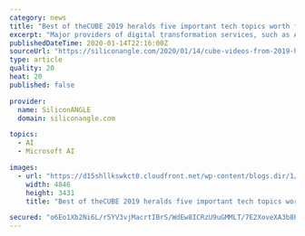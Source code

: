 ```yaml
---
category: news
title: "Best of theCUBE 2019 heralds five important tech topics worth following in 2020"
excerpt: "Major providers of digital transformation services, such as Amazon Web Services Inc., are seeing growth of the enterprise ... senior vice president of cloud and cognitive software at IBM, during an interview in May. “We were clear that is where the world is going to go. We put our money where our mouth was.” The container orchestration ..."
publishedDateTime: 2020-01-14T22:16:00Z
sourceUrl: "https://siliconangle.com/2020/01/14/cube-videos-from-2019-herald-five-important-tech-topics-worth-following-in-2020-thecube/"
type: article
quality: 20
heat: 20
published: false

provider:
  name: SiliconANGLE
  domain: siliconangle.com

topics:
  - AI
  - Microsoft AI

images:
  - url: "https://d15shllkswkct0.cloudfront.net/wp-content/blogs.dir/1/files/2020/01/laptop-business-work-ales-nesetril-Im7lZjxeLhg-unsplash.jpg"
    width: 4846
    height: 3431
    title: "Best of theCUBE 2019 heralds five important tech topics worth following in 2020"

secured: "o6Eo1Xb2Ni6L/r5YV3vjMacrtIBrS/WdEw8ICRzU9uGMMLT/7E2XoveXA3b8PqKKtfN2XaDQzLecxNgfRcVrHSKi2XLvPC4b0O0cDY9Wppjh0IrmWOTPd3daBW+g8IN5XtdcPJTEu4USQnTDitVOM3MYVX6BeaoffsxyEB9QwxlGXbnc8AVdGF/lWwgvzNvZY41qxJ5I5D0PdW3aYloD7oSfpsWeeZ83dBafKYAWICAlGxSdo7tL67Nz30TKNOwr4YCtsUjdR2DF2b1JS7SJ5gBGdT6HL/IZpibRxCR5aBxntS52F+epbHICKzvxmi2ZUqd08tyk7788cF9MF1+AwEWVVaD6Qgs3wTErg7d3sym4uV6K8DlM2KRC45CdVFJc/ulmWjaQZJk2QBq+uxPZ42FO5UOSAraEg2GjkJVrZNj4pp1ZhDlTlDEek3ANzVG+m1RGd8gIOigD1i2XeC+gbw==;6FYnU9eVNrPB5iMQuScnJQ=="
---
```


